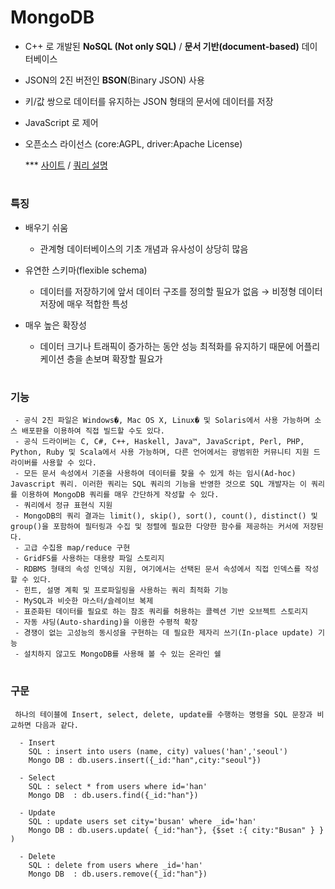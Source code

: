 # MongoDB
 - C++ 로 개발된 **NoSQL (Not only SQL)** / **문서 기반(document-based)** 데이터베이스
 - JSON의 2진 버전인 **BSON**(Binary JSON) 사용
 - 키/값 쌍으로 데이터를 유지하는 JSON 형태의 문서에 데이터를 저장
 - JavaScript 로 제어
 - 오픈소스 라이선스 (core:AGPL, driver:Apache License)   

    *** [사이트](https://www.mongodb.org) / [쿼리 설명](https://docs.mongodb.org/manual/crud/)

#
### 특징
  - 배우기 쉬움
    - 관계형 데이터베이스의 기초 개념과 유사성이 상당히 많음 
    
  - 유연한 스키마(flexible schema) 
    - 데이터를 저장하기에 앞서 데이터 구조를 정의할 필요가 없음 → 비정형 데이터 저장에 매우 적합한 특성 
  
  - 매우 높은 확장성 
    - 데이터 크기나 트래픽이 증가하는 동안 성능 최적화를 유지하기 때문에 어플리케이션 층을 손보며 확장할 필요가 

#
### 기능
     - 공식 2진 파일은 Windows�, Mac OS X, Linux� 및 Solaris에서 사용 가능하며 소스 배포판을 이용하여 직접 빌드할 수도 있다. 
     - 공식 드라이버는 C, C#, C++, Haskell, Java™, JavaScript, Perl, PHP, Python, Ruby 및 Scala에서 사용 가능하며, 다른 언어에서는 광범위한 커뮤니티 지원 드라이버를 사용할 수 있다. 
     - 모든 문서 속성에서 기준을 사용하여 데이터를 찾을 수 있게 하는 임시(Ad-hoc) Javascript 쿼리. 이러한 쿼리는 SQL 쿼리의 기능을 반영한 것으로 SQL 개발자는 이 쿼리를 이용하여 MongoDB 쿼리를 매우 간단하게 작성할 수 있다. 
     - 쿼리에서 정규 표현식 지원 
     - MongoDB의 쿼리 결과는 limit(), skip(), sort(), count(), distinct() 및 group()을 포함하여 필터링과 수집 및 정렬에 필요한 다양한 함수를 제공하는 커서에 저장된다. 
     - 고급 수집용 map/reduce 구현 
     - GridFS를 사용하는 대용량 파일 스토리지 
     - RDBMS 형태의 속성 인덱싱 지원, 여기에서는 선택된 문서 속성에서 직접 인덱스를 작성할 수 있다. 
     - 힌트, 설명 계획 및 프로파일링을 사용하는 쿼리 최적화 기능 
     - MySQL과 비슷한 마스터/슬레이브 복제 
     - 표준화된 데이터를 필요로 하는 참조 쿼리를 허용하는 콜렉션 기반 오브젝트 스토리지 
     - 자동 샤딩(Auto-sharding)을 이용한 수평적 확장
     - 경쟁이 없는 고성능의 동시성을 구현하는 데 필요한 제자리 쓰기(In-place update) 기능 
     - 설치하지 않고도 MongoDB를 사용해 볼 수 있는 온라인 쉘 

#
### 구문
     하나의 테이블에 Insert, select, delete, update를 수행하는 명령을 SQL 문장과 비교하면 다음과 같다.

      - Insert
        SQL : insert into users (name, city) values('han','seoul')
        Mongo DB : db.users.insert({_id:"han",city:"seoul"})

      - Select
        SQL : select * from users where id='han'
        Mongo DB  : db.users.find({_id:"han"})

      - Update
        SQL : update users set city='busan' where _id='han'
        Mongo DB : db.users.update( {_id:"han"}, {$set :{ city:"Busan" } } )

      - Delete
        SQL : delete from users where _id='han'
        Mongo DB  : db.users.remove({_id:"han"})

